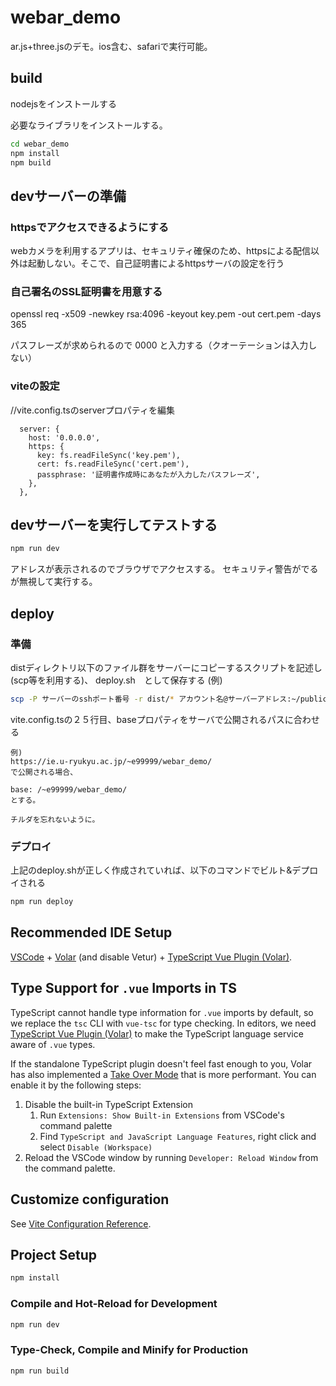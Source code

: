 # webar_demo

ar.js+three.jsのデモ。ios含む、safariで実行可能。

## build
nodejsをインストールする

必要なライブラリをインストールする。
```sh
cd webar_demo
npm install
npm build
```

## devサーバーの準備
### httpsでアクセスできるようにする
webカメラを利用するアプリは、セキュリティ確保のため、httpsによる配信以外は起動しない。そこで、自己証明書によるhttpsサーバの設定を行う

### 自己署名のSSL証明書を用意する
openssl req -x509 -newkey rsa:4096 -keyout key.pem -out cert.pem -days 365

パスフレーズが求められるので
0000
と入力する（クオーテーションは入力しない）

### viteの設定
//vite.config.tsのserverプロパティを編集
```
  server: {
    host: '0.0.0.0',
    https: {
      key: fs.readFileSync('key.pem'),
      cert: fs.readFileSync('cert.pem'),
      passphrase: '証明書作成時にあなたが入力したパスフレーズ',
    },
  },
```
## devサーバーを実行してテストする
```sh
npm run dev
```
アドレスが表示されるのでブラウザでアクセスする。
セキュリティ警告がでるが無視して実行する。

## deploy
### 準備
distディレクトリ以下のファイル群をサーバーにコピーするスクリプトを記述し(scp等を利用する)、
deploy.sh　として保存する
(例)
```sh
scp -P サーバーのsshポート番号 -r dist/* アカウント名@サーバーアドレス:~/public_html/webxr
```

vite.config.tsの２５行目、baseプロパティをサーバで公開されるパスに合わせる

```
例)
https://ie.u-ryukyu.ac.jp/~e99999/webar_demo/
で公開される場合、

base: /~e99999/webar_demo/
とする。

チルダを忘れないように。
```
### デプロイ
上記のdeploy.shが正しく作成されていれば、以下のコマンドでビルト&デプロイされる　
```sh
npm run deploy
```

## Recommended IDE Setup

[VSCode](https://code.visualstudio.com/) + [Volar](https://marketplace.visualstudio.com/items?itemName=Vue.volar) (and disable Vetur) + [TypeScript Vue Plugin (Volar)](https://marketplace.visualstudio.com/items?itemName=Vue.vscode-typescript-vue-plugin).

## Type Support for `.vue` Imports in TS

TypeScript cannot handle type information for `.vue` imports by default, so we replace the `tsc` CLI with `vue-tsc` for type checking. In editors, we need [TypeScript Vue Plugin (Volar)](https://marketplace.visualstudio.com/items?itemName=Vue.vscode-typescript-vue-plugin) to make the TypeScript language service aware of `.vue` types.

If the standalone TypeScript plugin doesn't feel fast enough to you, Volar has also implemented a [Take Over Mode](https://github.com/johnsoncodehk/volar/discussions/471#discussioncomment-1361669) that is more performant. You can enable it by the following steps:

1. Disable the built-in TypeScript Extension
    1) Run `Extensions: Show Built-in Extensions` from VSCode's command palette
    2) Find `TypeScript and JavaScript Language Features`, right click and select `Disable (Workspace)`
2. Reload the VSCode window by running `Developer: Reload Window` from the command palette.

## Customize configuration

See [Vite Configuration Reference](https://vitejs.dev/config/).

## Project Setup

```sh
npm install
```

### Compile and Hot-Reload for Development

```sh
npm run dev
```

### Type-Check, Compile and Minify for Production

```sh
npm run build
```
